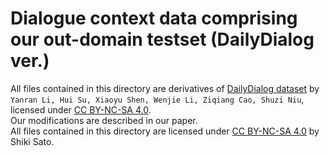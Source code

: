 # Dialogue context data comprising our out-domain testset (DailyDialog ver.)

All files contained in this directory are derivatives of [DailyDialog dataset](https://aclanthology.org/I17-1099/) by `Yanran Li, Hui Su, Xiaoyu Shen, Wenjie Li, Ziqiang Cao, Shuzi Niu`, licensed under [CC BY-NC-SA 4.0](https://creativecommons.org/licenses/by-nc-sa/4.0/).  
Our modifications are described in our paper.  
All files contained in this directory are licensed under [CC BY-NC-SA 4.0](https://creativecommons.org/licenses/by-nc-sa/4.0/) by Shiki Sato.
